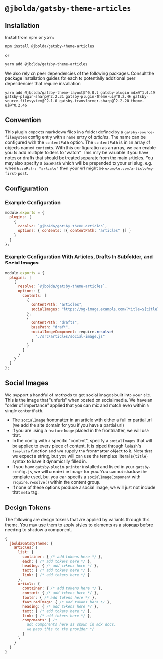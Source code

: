 # `@jbolda/gatsby-theme-articles`

## Installation

Install from npm or yarn:

```
npm install @jbolda/gatsby-theme-articles
```

or

```
yarn add @jbolda/gatsby-theme-articles
```

We also rely on peer dependencies of the following packages. Consult the package installation guides for each to potentially additional peer dependencies that require installation.

```
yarn add @jbolda/gatsby-theme-layout@^0.0.7 gatsby-plugin-mdx@^1.0.49 gatsby-plugin-sharp@^2.2.31 gatsby-plugin-theme-ui@^0.2.46 gatsby-source-filesystem@^2.1.0 gatsby-transformer-sharp@^2.2.20 theme-ui@^0.2.46
```

## Convention

This plugin expects markdown files in a folder defined by a `gatsby-source-filesystem` config entry with a `name` entry of _articles_. The name can be configured with the `contentPath` option. The `contentPath` is in an array of objects named `contents`. With this configuration as an array, we can enable you to add multiple folders to "watch". This may be valuable if you have notes or drafts that should be treated separate from the main articles. You may also specify a `basePath` which will be prepended to your url slug, e.g. when `basePath: "article"` then your url might be `example.com/article/my-first-post`.

## Configuration

### Example Configuration

```js
module.exports = {
  plugins: [
    {
      resolve: `@jbolda/gatsby-theme-articles`,
      options: { contents: [{ contentPath: "articles" }] }
    }
  ]
};
```

### Example Configuration With Articles, Drafts In Subfolder, and Social Images

```js
module.exports = {
  plugins: [
    {
      resolve: `@jbolda/gatsby-theme-articles`,
      options: {
        contents: [
          {
            contentPath: "articles",
            socialImages: "https://og-image.example.com/?title=${title}"
          },
          {
            contentPath: "drafts",
            basePath: "draft",
            socialImageComponent: require.resolve(
              "./src/articles/social-image.js"
            )
          }
        ]
      }
    }
  ]
};
```

## Social Images

We support a handful of methods to get social images built into your site. This is the image that "unfurls" when posted on social media. We have an "order of importance" applied that you can mix and match even within a single `contentPath`.

- The `socialImage` frontmatter in an article with either a full or partial url (we add the site domain for you if you have a partial url)
- If you are using a `featureImage` placed in the frontmatter, we will use that.
- In the config with a specific "content", specify a `socialImages` that will be applied to every piece of content. It is piped through `lodash`'s `template` function and we supply the frontmatter object to it. Note that we expect a string, but you will can use the template literal `${title}` syntax to have it dynamically filled in.
- If you have `gatsby-plugin-printer` installed and listed in your `gatsby-config.js`, we will create the image for you. You cannot shadow the template used, but you can specify a `socialImageComponent` with `require.resolve()` within the content group.
- If none of these options produce a social image, we will just not include that `meta` tag.

## Design Tokens

The following are design tokens that are applied by variants through this theme. You may use them to apply styles to elements as a stopgap before needing to shadow a component.

```js
{
  jboldaGatsbyTheme: {
    articles: {
      list: {
        container: { /* add tokens here */ },
        each: { /* add tokens here */ },
        heading: { /* add tokens here */ },
        text: { /* add tokens here */ },
        link: { /* add tokens here */ }
      },
      article: {
        container: { /* add tokens here */ },
        content: { /* add tokens here */ },
        footer: { /* add tokens here */ },
        featuredImage: { /* add tokens here */ },
        heading: { /* add tokens here */ },
        text: { /* add tokens here */ },
        link: { /* add tokens here */ },
        components: { /*
          add components here as shown in mdx docs,
          we pass this to the provider */
        }
      }
    }
  }
}
```
